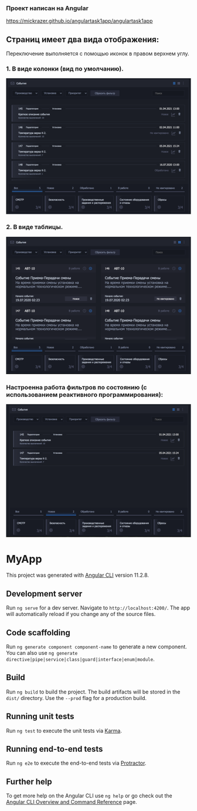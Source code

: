 ### Проект написан на Angular

https://mickrazer.github.io/angulartask1app/angulartask1app

## Страниц имеет два вида отображения:
Переключение выполняется с помощью иконок в правом верхнем углу.

### 1. В виде колонки (вид по умолчанию).

<img src="src/assets/default.png" width="700px">

### 2. В виде таблицы.

<img src="src/assets/notdefault.png" width="700px">

### Настроенна работа фильтров по состоянию (с использованием реактивного программирования):

<img src="src/assets/filter.png" width="700px">


# MyApp

This project was generated with [Angular CLI](https://github.com/angular/angular-cli) version 11.2.8.

## Development server

Run `ng serve` for a dev server. Navigate to `http://localhost:4200/`. The app will automatically reload if you change any of the source files.

## Code scaffolding

Run `ng generate component component-name` to generate a new component. You can also use `ng generate directive|pipe|service|class|guard|interface|enum|module`.

## Build

Run `ng build` to build the project. The build artifacts will be stored in the `dist/` directory. Use the `--prod` flag for a production build.

## Running unit tests

Run `ng test` to execute the unit tests via [Karma](https://karma-runner.github.io).

## Running end-to-end tests

Run `ng e2e` to execute the end-to-end tests via [Protractor](http://www.protractortest.org/).

## Further help

To get more help on the Angular CLI use `ng help` or go check out the [Angular CLI Overview and Command Reference](https://angular.io/cli) page.
